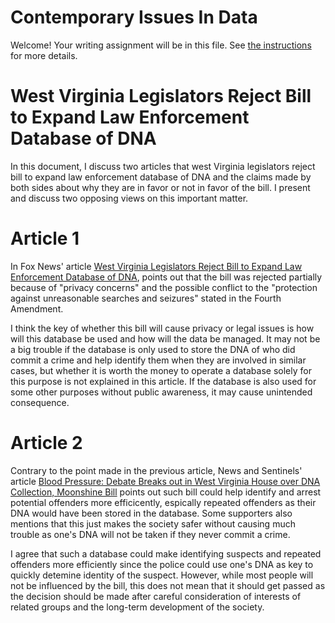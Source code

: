 # Contemporary Issues In Data

Welcome! Your writing assignment will be in this file.  See [the instructions](./instructions.md) for more details.

# West Virginia Legislators Reject Bill to Expand Law Enforcement Database of DNA
In this document, I discuss two articles that west Virginia legislators reject bill to expand law enforcement database of DNA and the claims made by both sides about why they are in favor or not in favor of the bill. I present and discuss two opposing views on this important matter.

# Article 1
In Fox News' article [West Virginia Legislators Reject Bill to Expand Law Enforcement Database of DNA](https://www.foxnews.com/politics/west-virginia-legislators-reject-bill-expand-law-enforcement-database-dna), points out that the bill was rejected partially because of "privacy concerns" and the possible conflict to the "protection against unreasonable searches and seizures" stated in the Fourth Amendment.

I think the key of whether this bill will cause privacy or legal issues is how will this database be used and how will the data be managed. It may not be a big trouble if the database is only used to store the DNA of who did commit a crime and help identify them when they are involved in similar cases, but whether it is worth the money to operate a database solely for this purpose is not explained in this article. If the database is also used for some other purposes without public awareness, it may cause unintended consequence.

# Article 2
Contrary to the point made in the previous article, News and Sentinels' article [Blood Pressure: Debate Breaks out in West Virginia House over DNA Collection, Moonshine Bill](https://www.newsandsentinel.com/news/local-news/2024/01/blood-pressure-debate-breaks-out-in-west-virginia-house-over-dna-collection-moonshine-bill/) points out such bill could help identify and arrest potential offenders more efficicently, espically repeated offenders as their DNA would have been stored in the database. Some supporters also mentions that this just makes the society safer without causing much trouble as one's DNA will not be taken if they never commit a crime.

I agree that such a database could make identifying suspects and repeated offenders more efficiently since the police could use one's DNA as key to quickly detemine identity of the suspect. However, while most people will not be influenced by the bill, this does not mean that it should get passed as the decision should be made after careful consideration of interests of related groups and the long-term development of the society.